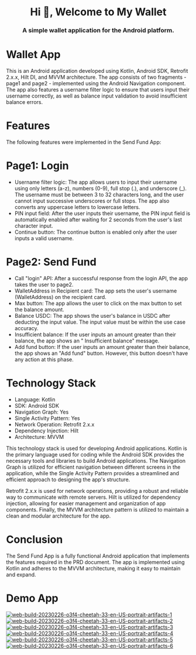 <h1 align="center">Hi 👋, Welcome to My Wallet</h1>
<h3 align="center">A simple wallet application for the Android platform.</h3>

# Wallet App

This is an Android application developed using Kotlin, Android SDK, Retrofit 2.x.x, Hilt DI, and
MVVM architecture. The app consists of two fragments - page1 and page2 - implemented using the
Android Navigation component. The app also features a username filter logic to ensure that users
input their username correctly, as well as balance input validation to avoid insufficient balance
errors.

# Features

The following features were implemented in the Send Fund App:

# Page1: Login

- Username filter logic: The app allows users to input their username using only letters (a-z),
  numbers (0-9), full stop (.), and underscore (_). The username must be between 3 to 32 characters
  long, and the user cannot input successive underscores or full stops. The app also converts any
  uppercase letters to lowercase letters.
- PIN input field: After the user inputs their username, the PIN input field is automatically
  enabled
  after waiting for 2 seconds from the user's last character input.
- Continue button: The continue button is enabled only after the user inputs a valid username.

# Page2: Send Fund

- Call "login" API: After a successful response from the login API, the app takes the user to page2.
- WalletAddress in Recipient card: The app sets the user's username (WalletAddress) on the recipient
  card.
- Max button: The app allows the user to click on the max button to set the balance amount.
- Balance USDC: The app shows the user's balance in USDC after deducting the input value. The input
  value must be within the use case accuracy.
- Insufficient balance: If the user inputs an amount greater than their balance, the app shows an "
  Insufficient balance" message.
- Add fund button: If the user inputs an amount greater than their balance, the app shows an "Add
  fund" button. However, this button doesn't have any action at this phase.

# Technology Stack

- Language: Kotlin
- SDK: Android SDK
- Navigation Graph: Yes
- Single Activity Pattern: Yes
- Network Operation: Retrofit 2.x.x
- Dependency Injection: Hilt
- Architecture: MVVM

This technology stack is used for developing Android applications. Kotlin is the primary language
used for coding while the Android SDK provides the necessary tools and libraries to build Android
applications. The Navigation Graph is utilized for efficient navigation between different screens in
the application, while the Single Activity Pattern provides a streamlined and efficient approach to
designing the app's structure.

Retrofit 2.x.x is used for network operations, providing a robust and reliable way to communicate
with remote servers. Hilt is utilized for dependency injection, allowing for easier management and
organization of app components. Finally, the MVVM architecture pattern is utilized to maintain a
clean and modular architecture for the app.

# Conclusion

The Send Fund App is a fully functional Android application that implements the features required in
the PRD document. The app is implemented using Kotlin and adheres to the MVVM architecture, making
it easy to maintain and expand.

# Demo App

<a href="https://postimg.cc/Lqbx994k" target="_blank"><img src="https://i.postimg.cc/d1qp93zf/web-build-20230226-o3f4-cheetah-33-en-US-portrait-artifacts-1.png" alt="web-build-20230226-o3f4-cheetah-33-en-US-portrait-artifacts-1"/></a> <a href="https://postimg.cc/jwnZCpCp" target="_blank"><img src="https://i.postimg.cc/ydv5pBK8/web-build-20230226-o3f4-cheetah-33-en-US-portrait-artifacts-2.png" alt="web-build-20230226-o3f4-cheetah-33-en-US-portrait-artifacts-2"/></a> <a href="https://postimg.cc/m1xV9mHt" target="_blank"><img src="https://i.postimg.cc/7hhRpcPM/web-build-20230226-o3f4-cheetah-33-en-US-portrait-artifacts-3.png" alt="web-build-20230226-o3f4-cheetah-33-en-US-portrait-artifacts-3"/></a> <a href="https://postimg.cc/y3Fjy0mn" target="_blank"><img src="https://i.postimg.cc/qqFF0Lzf/web-build-20230226-o3f4-cheetah-33-en-US-portrait-artifacts-4.png" alt="web-build-20230226-o3f4-cheetah-33-en-US-portrait-artifacts-4"/></a> <a href="https://postimg.cc/vcs3HSyK" target="_blank"><img src="https://i.postimg.cc/4NKMPrSX/web-build-20230226-o3f4-cheetah-33-en-US-portrait-artifacts-5.png" alt="web-build-20230226-o3f4-cheetah-33-en-US-portrait-artifacts-5"/></a> <a href="https://postimg.cc/PNZSHngZ" target="_blank"><img src="https://i.postimg.cc/SQ13WyVZ/web-build-20230226-o3f4-cheetah-33-en-US-portrait-artifacts-6.png" alt="web-build-20230226-o3f4-cheetah-33-en-US-portrait-artifacts-6"/></a> 
